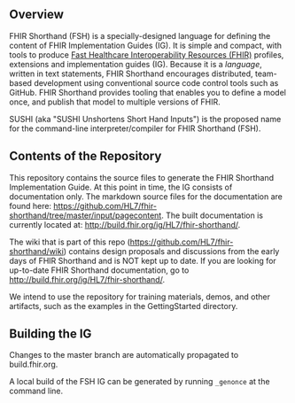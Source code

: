 ## Overview

FHIR Shorthand (FSH) is a specially-designed language for defining the content of FHIR Implementation Guides (IG). It is simple and compact, with tools to produce [Fast Healthcare Interoperability Resources (FHIR)](https://www.hl7.org/fhir/overview.html) profiles, extensions and implementation guides (IG). Because it is a _language_, written in text statements, FHIR Shorthand encourages distributed, team-based development using conventional source code control tools such as GitHub. FHIR Shorthand provides tooling that enables you to define a model once, and publish that model to multiple versions of FHIR.

SUSHI (aka "SUSHI Unshortens Short Hand Inputs") is the proposed name for the command-line interpreter/compiler for FHIR Shorthand (FSH).

## Contents of the Repository

This repository contains the source files to generate the FHIR Shorthand Implementation Guide. At this point in time, the IG consists of documentation only. The markdown source files for the documentation are found here: https://github.com/HL7/fhir-shorthand/tree/master/input/pagecontent. The built documentation is currently located at: http://build.fhir.org/ig/HL7/fhir-shorthand/. 

The wiki that is part of this repo (https://github.com/HL7/fhir-shorthand/wiki) contains design proposals and discussions from the early days of FHIR Shorthand and is NOT kept up to date. If you are looking for up-to-date FHIR Shorthand documentation, go to http://build.fhir.org/ig/HL7/fhir-shorthand/.

We intend to use the repository for training materials, demos, and other artifacts, such as the examples in the GettingStarted directory.

## Building the IG

Changes to the master branch are automatically propagated to build.fhir.org. 

A local build of the FSH IG can be generated by running `_genonce` at the command line.
